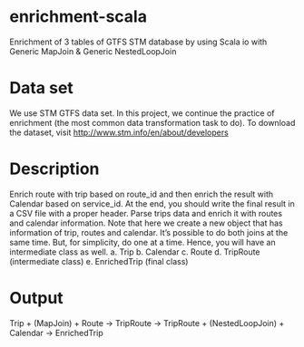 # enrichment-scala
Enrichment of 3 tables of GTFS STM database by using Scala io with Generic MapJoin &amp; Generic NestedLoopJoin

# Data set
We use STM GTFS data set. In this project, we continue the practice of enrichment (the most common data transformation task to do). To download the dataset, visit http://www.stm.info/en/about/developers

# Description
Enrich route with trip based on route_id and then enrich the result with Calendar based on service_id. At the end, you should write the final result in a CSV file with a proper header.
Parse trips data and enrich it with routes and calendar information. Note that here we create a new object that has information of trip, routes and calendar. It’s possible to do both joins at the same time. But, for simplicity, do one at a time. Hence, you will have an intermediate class as well.
a.	Trip
b.	Calendar
c.	Route
d.	TripRoute (intermediate class)
e.	EnrichedTrip (final class)

# Output 
Trip + (MapJoin) + Route -> TripRoute -> TripRoute + (NestedLoopJoin) + Calendar -> EnrichedTrip
